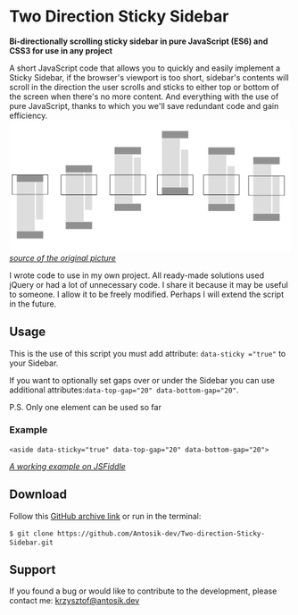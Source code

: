 # Two Direction Sticky Sidebar
**Bi-directionally scrolling sticky sidebar in pure JavaScript (ES6) and CSS3 for use in any project**

A short JavaScript code that allows you to quickly and easily implement a Sticky Sidebar, if the browser's viewport is too short, sidebar's contents will scroll  in the direction the user scrolls and sticks to either top or bottom of the screen when there's no more content. And everything with the use of pure JavaScript, thanks to which you we'll save redundant code and gain efficiency.
![working of code](https://github.com/Antosik-dev/Two-direction-Sticky-Sidebar/blob/main/sticky-sidebar.png?raw=true)
*[source of the original picture](https://abouolia.github.io/sticky-sidebar/)*

I wrote code to use in my own project. All ready-made solutions used jQuery or had a lot of unnecessary code.
I share it because it may be useful to someone. I allow it to be freely modified. Perhaps I will extend the script in the future.

## Usage

This is the use of this script you must add attribute: `data-sticky ="true"` to your Sidebar.

If you want to optionally set gaps over or under the Sidebar you can use additional attributes:`data-top-gap="20" data-bottom-gap="20"`.

P.S. Only one element can be used so far

### Example

    <aside data-sticky="true" data-top-gap="20" data-bottom-gap="20">
*[A working example on JSFiddle](https://jsfiddle.net/antosik/kejofhtm/1/)*

## Download
Follow this [GitHub archive link](https://github.com/Antosik-dev/Two-direction-Sticky-Sidebar/archive/main.zip)
or run in the terminal:

    $ git clone https://github.com/Antosik-dev/Two-direction-Sticky-Sidebar.git
    
## Support

If you found a bug or would like to contribute to the development, please contact me:
[krzysztof@antosik.dev](mailto:krzysztof@antosik.dev)
